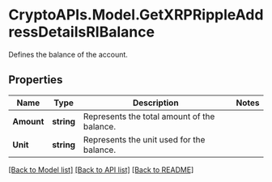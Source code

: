 # CryptoAPIs.Model.GetXRPRippleAddressDetailsRIBalance
Defines the balance of the account.

## Properties

Name | Type | Description | Notes
------------ | ------------- | ------------- | -------------
**Amount** | **string** | Represents the total amount of the balance. | 
**Unit** | **string** | Represents the unit used for the balance. | 

[[Back to Model list]](../README.md#documentation-for-models) [[Back to API list]](../README.md#documentation-for-api-endpoints) [[Back to README]](../README.md)

